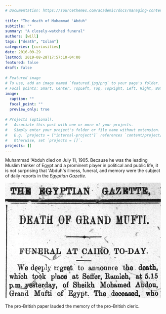 ```yaml
---
# Documentation: https://sourcethemes.com/academic/docs/managing-content/

title: "The death of Muhammad 'Abduh"
subtitle: ""
summary: "A closely-watched funeral"
authors: [will]
tags: ["death", "Islam"]
categories: [curiosities]
date: 2016-09-29
lastmod: 2019-08-28T17:57:10-04:00
featured: false
draft: false

# Featured image
# To use, add an image named `featured.jpg/png` to your page's folder.
# Focal points: Smart, Center, TopLeft, Top, TopRight, Left, Right, BottomLeft, Bottom, BottomRight.
image:
  caption: ""
  focal_point: ""
  preview_only: true

# Projects (optional).
#   Associate this post with one or more of your projects.
#   Simply enter your project's folder or file name without extension.
#   E.g. `projects = ["internal-project"]` references `content/project/deep-learning/index.md`.
#   Otherwise, set `projects = []`.
projects: []
---
```

Muhammad 'Abduh died on July 11, 1905. Because he was the leading Muslim thinker of Egypt and a prominent player in political and public life, it is not surprising that 'Abduh's illness, funeral, and memory were the subject of daily reports in the *Egyptian Gazette.*

![article](featured.png)

The pro-British paper lauded the memory of the pro-British cleric.